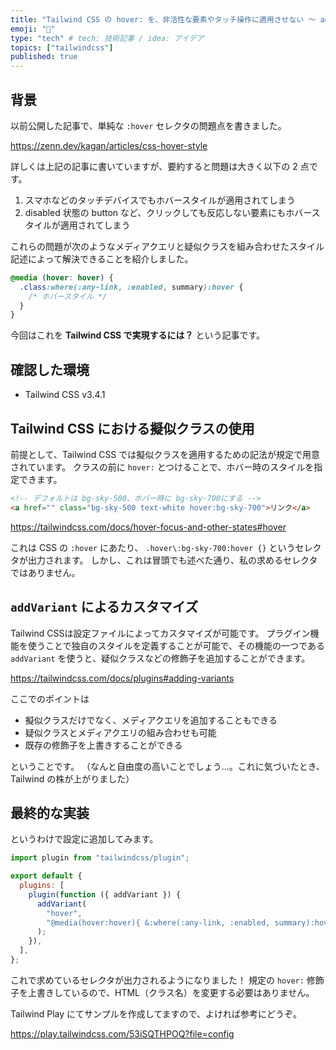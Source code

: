 ```yaml
---
title: "Tailwind CSS の hover: を、非活性な要素やタッチ操作に適用させない ～ addVariant の活用"
emoji: "🍃"
type: "tech" # tech: 技術記事 / idea: アイデア
topics: ["tailwindcss"]
published: true
---
```


## 背景

以前公開した記事で、単純な `:hover` セレクタの問題点を書きました。

https://zenn.dev/kagan/articles/css-hover-style

詳しくは上記の記事に書いていますが、要約すると問題は大きく以下の 2 点です。

1. スマホなどのタッチデバイスでもホバースタイルが適用されてしまう
2. disabled 状態の button など、クリックしても反応しない要素にもホバースタイルが適用されてしまう

これらの問題が次のようなメディアクエリと疑似クラスを組み合わせたスタイル記述によって解決できることを紹介しました。

```css
@media (hover: hover) {
  .class:where(:any-link, :enabled, summary):hover {
    /* ホバースタイル */
  }
}
```

今回はこれを **Tailwind CSS で実現するには？** という記事です。

## 確認した環境

- Tailwind CSS v3.4.1

## Tailwind CSS における擬似クラスの使用

前提として、Tailwind CSS では擬似クラスを適用するための記法が規定で用意されています。
クラスの前に `hover:` とつけることで、ホバー時のスタイルを指定できます。

```html
<!-- デフォルトは bg-sky-500、ホバー時に bg-sky-700にする -->
<a href="" class="bg-sky-500 text-white hover:bg-sky-700">リンク</a>
```

https://tailwindcss.com/docs/hover-focus-and-other-states#hover

これは CSS の `:hover` にあたり、 `.hover\:bg-sky-700:hover {}` というセレクタが出力されます。
しかし、これは冒頭でも述べた通り、私の求めるセレクタではありません。

## `addVariant` によるカスタマイズ

Tailwind CSSは設定ファイルによってカスタマイズが可能です。
プラグイン機能を使うことで独自のスタイルを定義することが可能で、その機能の一つである `addVariant` を使うと、疑似クラスなどの修飾子を追加することができます。

https://tailwindcss.com/docs/plugins#adding-variants

ここでのポイントは

- 擬似クラスだけでなく、メディアクエリを追加することもできる
- 疑似クラスとメディアクエリの組み合わせも可能
- 既存の修飾子を上書きすることができる

ということです。
（なんと自由度の高いことでしょう…。これに気づいたとき、Tailwind の株が上がりました）

## 最終的な実装

というわけで設定に追加してみます。

```js:tailwind.config.js
import plugin from "tailwindcss/plugin";

export default {
  plugins: [
    plugin(function ({ addVariant }) {
      addVariant(
        "hover",
        "@media(hover:hover){ &:where(:any-link, :enabled, summary):hover }"
      );
    }),
  ],
};
```

これで求めているセレクタが出力されるようになりました！
規定の `hover:` 修飾子を上書きしているので、HTML（クラス名）を変更する必要はありません。

Tailwind Play にてサンプルを作成してますので、よければ参考にどうぞ。

https://play.tailwindcss.com/53iSQTHPOQ?file=config
